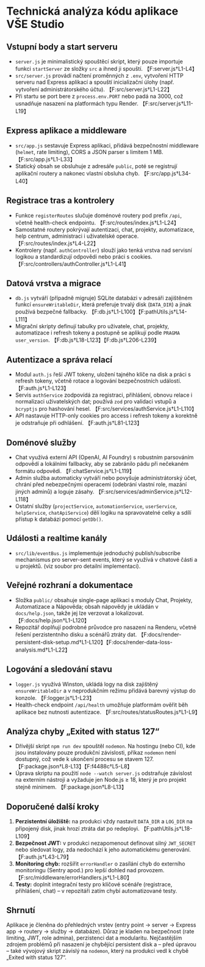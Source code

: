# Technická analýza kódu aplikace VŠE Studio

## Vstupní body a start serveru
- `server.js` je minimalistický spouštěcí skript, který pouze importuje funkci `startServer` ze složky `src` a ihned ji spouští. 【F:server.js†L1-L4】
- `src/server.js` provádí načtení proměnných z `.env`, vytvoření HTTP serveru nad Express aplikací a spouští inicializační úlohy (např. vytvoření administrátorského účtu). 【F:src/server.js†L1-L22】
- Při startu se port bere z `process.env.PORT` nebo padá na 3000, což usnadňuje nasazení na platformách typu Render. 【F:src/server.js†L11-L19】

## Express aplikace a middleware
- `src/app.js` sestavuje Express aplikaci, přidává bezpečnostní middleware (`helmet`, rate limiting), CORS a JSON parser s limitem 1 MB. 【F:src/app.js†L1-L33】
- Statický obsah se obsluhuje z adresáře `public`, poté se registrují aplikační routery a nakonec vlastní obsluha chyb. 【F:src/app.js†L34-L40】

## Registrace tras a kontrolery
- Funkce `registerRoutes` slučuje doménové routery pod prefix `/api`, včetně health-check endpointu. 【F:src/routes/index.js†L1-L24】
- Samostatné routery pokrývají autentizaci, chat, projekty, automatizace, help centrum, administraci i uživatelské operace. 【F:src/routes/index.js†L4-L22】
- Kontrolery (např. `authController`) slouží jako tenká vrstva nad servisní logikou a standardizují odpovědi nebo práci s cookies. 【F:src/controllers/authController.js†L1-L41】

## Datová vrstva a migrace
- `db.js` vytváří (případně migruje) SQLite databázi v adresáři zajištěném funkcí `ensureWritableDir`, která preferuje trvalý disk (`DATA_DIR`) a jinak používá bezpečné fallbacky. 【F:db.js†L1-L100】【F:pathUtils.js†L14-L111】
- Migrační skripty definují tabulky pro uživatele, chat, projekty, automatizace i refresh tokeny a postupně se aplikují podle `PRAGMA user_version`. 【F:db.js†L18-L123】【F:db.js†L206-L239】

## Autentizace a správa relací
- Modul `auth.js` řeší JWT tokeny, uložení tajného klíče na disk a práci s refresh tokeny, včetně rotace a logování bezpečnostních událostí. 【F:auth.js†L1-L123】
- Servis `authService` zodpovídá za registraci, přihlášení, obnovu relace i normalizaci uživatelských dat; používá `zod` pro validaci vstupů a `bcryptjs` pro hashování hesel. 【F:src/services/authService.js†L1-L110】
- API nastavuje HTTP-only cookies pro access i refresh tokeny a korektně je odstraňuje při odhlášení. 【F:auth.js†L81-L123】

## Doménové služby
- Chat využívá externí API (OpenAI, AI Foundry) s robustním parsováním odpovědí a lokálními fallbacky, aby se zabránilo pádu při nečekaném formátu odpovědi. 【F:chatService.js†L1-L119】
- Admin služba automaticky vytváří nebo povyšuje administrátorský účet, chrání před nebezpečnými operacemi (odebrání vlastní role, mazání jiných adminů) a loguje zásahy. 【F:src/services/adminService.js†L12-L118】
- Ostatní služby (`projectService`, `automationService`, `userService`, `helpService`, `chatApiService`) dělí logiku na spravovatelné celky a sdílí přístup k databázi pomocí `getDb()`.

## Události a realtime kanály
- `src/lib/eventBus.js` implementuje jednoduchý publish/subscribe mechanismus pro server-sent events, který se využívá v chatové části a u projektů. (viz soubor pro detailní implementaci).

## Veřejné rozhraní a dokumentace
- Složka `public/` obsahuje single-page aplikaci s moduly Chat, Projekty, Automatizace a Nápověda; obsah nápovědy je ukládán v `docs/help.json`, takže jej lze verzovat a lokalizovat. 【F:docs/help.json†L1-L120】
- Repozitář doplňují podrobné průvodce pro nasazení na Renderu, včetně řešení perzistentního disku a scénářů ztráty dat. 【F:docs/render-persistent-disk-setup.md†L1-L120】【F:docs/render-data-loss-analysis.md†L1-L22】

## Logování a sledování stavu
- `logger.js` využívá Winston, ukládá logy na disk zajištěný `ensureWritableDir` a v neprodukčním režimu přidává barevný výstup do konzole. 【F:logger.js†L1-L23】
- Health-check endpoint `/api/health` umožňuje platformám ověřit běh aplikace bez nutnosti autentizace. 【F:src/routes/statusRoutes.js†L1-L9】

## Analýza chyby „Exited with status 127“
- Dřívější skript `npm run dev` spouštěl `nodemon`. Na hostingu (nebo CI), kde jsou instalovány pouze produkční závislosti, příkaz `nodemon` není dostupný, což vede k ukončení procesu se stavem 127. 【F:package.json†L8-L13】【F:f4488c†L5-L8】
- Úprava skriptu na použití `node --watch server.js` odstraňuje závislost na externím nástroji a vyžaduje jen Node.js ≥ 18, který je pro projekt stejně minimem. 【F:package.json†L8-L13】

## Doporučené další kroky
1. **Perzistentní úložiště:** na produkci vždy nastavit `DATA_DIR` a `LOG_DIR` na připojený disk, jinak hrozí ztráta dat po redeployi. 【F:pathUtils.js†L18-L109】
2. **Bezpečnost JWT:** v produkci nezapomenout definovat silný `JWT_SECRET` nebo sledovat logy, zda nedochází k jeho automatickému generování. 【F:auth.js†L43-L79】
3. **Monitoring chyb:** rozšířit `errorHandler` o zasílání chyb do externího monitoringu (Sentry apod.) pro lepší dohled nad provozem. 【F:src/middleware/errorHandlers.js†L1-L80】
4. **Testy:** doplnit integrační testy pro klíčové scénáře (registrace, přihlášení, chat) – v repozitáři zatím chybí automatizované testy.

## Shrnutí
Aplikace je členěna do přehledných vrstev (entry point → server → Express app → routery → služby → databáze). Důraz je kladen na bezpečnost (rate limiting, JWT, role admina), perzistenci dat a modularitu. Nejčastějším zdrojem problémů při nasazení je chybějící persistent disk a – před úpravou – také vývojový skript závislý na `nodemon`, který na produkci vedl k chybě „Exited with status 127“.

